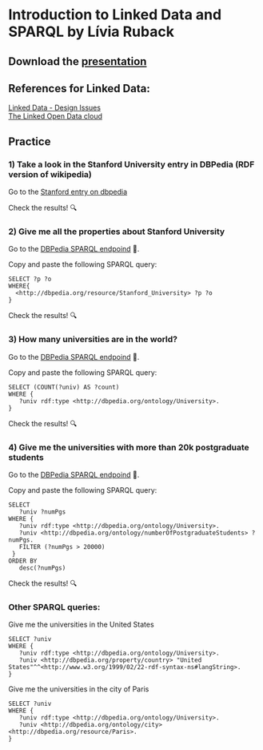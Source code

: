 # Introduction to Linked Data and SPARQL by Lívia Ruback

## Download the [presentation](https://github.com/liviaruback/intro_linkeddata/raw/master/intro_linked_data.pdf)  

## References for Linked Data:
[Linked Data - Design Issues](https://www.w3.org/DesignIssues/LinkedData.html)<br>
[The Linked Open Data cloud](https://lod-cloud.net/)

## Practice 

### 1) Take a look in the Stanford University entry in DBPedia (RDF version of wikipedia)

Go to the [Stanford entry on dbpedia](http://dbpedia.org/resource/Stanford_University)

Check the results! :mag:


### 2) Give me all the properties about Stanford University

Go to the [DBPedia SPARQL endpoind](https://dbpedia.org/sparql) :link:.

Copy and paste the following SPARQL query:

```sparql
SELECT ?p ?o
WHERE{ 
  <http://dbpedia.org/resource/Stanford_University> ?p ?o
}

```
Check the results! :mag:


### 3) How many universities are in the world?

Go to the [DBPedia SPARQL endpoind](https://dbpedia.org/sparql) :link:.

Copy and paste the following SPARQL query:

```sparql
SELECT (COUNT(?univ) AS ?count)
WHERE {
   ?univ rdf:type <http://dbpedia.org/ontology/University>.     
}

```
Check the results! :mag:

### 4) Give me the universities with more than 20k postgraduate students


Go to the [DBPedia SPARQL endpoind](https://dbpedia.org/sparql) :link:.

Copy and paste the following SPARQL query:

```sparql
SELECT 
   ?univ ?numPgs 
WHERE {
   ?univ rdf:type <http://dbpedia.org/ontology/University>.  
   ?univ <http://dbpedia.org/ontology/numberOfPostgraduateStudents> ?numPgs.
   FILTER (?numPgs > 20000) 
 }
ORDER BY 
   desc(?numPgs)
```
Check the results! :mag:


### Other SPARQL queries:

Give me the universities in the United States

```sparql
SELECT ?univ 
WHERE {
   ?univ rdf:type <http://dbpedia.org/ontology/University>.
   ?univ <http://dbpedia.org/property/country> "United States"^^<http://www.w3.org/1999/02/22-rdf-syntax-ns#langString>.   
}
```

Give me the universities in the city of Paris

```sparql
SELECT ?univ 
WHERE {
   ?univ rdf:type <http://dbpedia.org/ontology/University>.
   ?univ <http://dbpedia.org/ontology/city> <http://dbpedia.org/resource/Paris>.   
}
```


